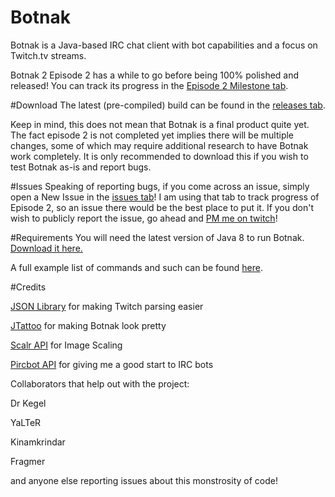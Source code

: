 Botnak
======

Botnak is a Java-based IRC chat client with bot capabilities and a focus on Twitch.tv streams.

Botnak 2 Episode 2 has a while to go before being 100% polished and released! You can track its progress in the [Episode 2 Milestone tab](https://github.com/Gocnak/Botnak/milestones).

#Download
The latest (pre-compiled) build can be found in the [releases tab](https://github.com/Gocnak/Botnak/releases).

Keep in mind, this does not mean that Botnak is a final product quite yet. The fact episode 2 is not completed yet implies there will be multiple changes, some of which may require additional research to have Botnak work completely. It is only recommended to download this if you wish to test Botnak as-is and report bugs.

#Issues
Speaking of reporting bugs, if you come across an issue, simply open a New Issue in the [issues tab](https://github.com/Gocnak/Botnak/issues)! I am using that tab to track progress of Episode 2, so an issue there would be the best place to put it. If you don't wish to publicly report the issue, go ahead and [PM me on twitch](http://www.twitch.tv/message/compose?to=gocnak)!

#Requirements
You will need the latest version of Java 8 to run Botnak. [Download it here.](http://www.oracle.com/technetwork/java/javase/downloads/jre8-downloads-2133155.html)

A full example list of commands and such can be found [here](http://bit.ly/1366RwM).

#Credits

[JSON Library](https://github.com/douglascrockford/JSON-java) for making Twitch parsing easier

[JTattoo](http://www.jtattoo.net/) for making Botnak look pretty

[Scalr API](https://github.com/thebuzzmedia/imgscalr/) for Image Scaling

[Pircbot API](http://www.jibble.org/pircbot.php) for giving me a good start to IRC bots

Collaborators that help out with the project:

Dr Kegel

YaLTeR

Kinamkrindar

Fragmer

and anyone else reporting issues about this monstrosity of code!

